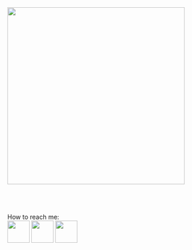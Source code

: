 
<img src="https://github.com/user-attachments/assets/1417442a-ca3b-4cda-b1fe-e3682b0b48fd"  width="400">

<br> <br> <br> 
How to reach me:
<br>
<code ><a href="https://www.instagram.com/huseyingur.dev/" target="_blank"><img height="50" src="https://www.vectorlogo.zone/logos/instagram/instagram-icon.svg"></a></code>
<code ><a href="https://tr.linkedin.com/in/huseyingur0001" target="_blank"><img height="50" src="https://www.vectorlogo.zone/logos/linkedin/linkedin-icon.svg"></a></code>
<code ><a href="https://x.com/huseyingur_dev" target="_blank"><img height="50" src="https://www.vectorlogo.zone/logos/x/x-icon.svg"></a></code>
